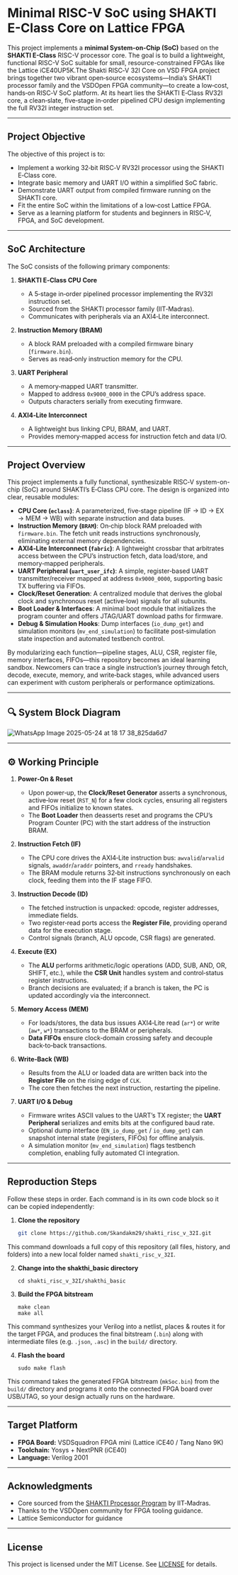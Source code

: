 #  Minimal RISC-V SoC using SHAKTI E-Class Core on Lattice FPGA

This project implements a **minimal System-on-Chip (SoC)** based on the **SHAKTI E-Class** RISC-V processor core. The goal is to build a lightweight, functional RISC-V SoC suitable for small, resource-constrained FPGAs like the Lattice iCE40UP5K.The Shakti RISC‑V 32I Core on VSD FPGA project brings together two vibrant open‑source ecosystems—India’s SHAKTI processor family and the VSDOpen FPGA community—to create a low‑cost, hands‑on RISC‑V SoC platform. At its heart lies the SHAKTI E‑Class RV32I core, a clean‑slate, five‑stage in‑order pipelined CPU design implementing the full RV32I integer instruction set. 

---


##  Project Objective

The objective of this project is to:

- Implement a working 32‑bit RISC‑V RV32I processor using the SHAKTI E‑Class core.  
- Integrate basic memory and UART I/O within a simplified SoC fabric.  
- Demonstrate UART output from compiled firmware running on the SHAKTI core.  
- Fit the entire SoC within the limitations of a low‑cost Lattice FPGA.  
- Serve as a learning platform for students and beginners in RISC‑V, FPGA, and SoC development.

---

##  SoC Architecture

The SoC consists of the following primary components:

1. **SHAKTI E‑Class CPU Core**  
   - A 5‑stage in‑order pipelined processor implementing the RV32I instruction set.  
   - Sourced from the SHAKTI processor family (IIT‑Madras).  
   - Communicates with peripherals via an AXI4‑Lite interconnect.

2. **Instruction Memory (BRAM)**  
   - A block RAM preloaded with a compiled firmware binary (`firmware.bin`).  
   - Serves as read‑only instruction memory for the CPU.

3. **UART Peripheral**  
   - A memory‑mapped UART transmitter.  
   - Mapped to address `0x9000_0000` in the CPU’s address space.  
   - Outputs characters serially from executing firmware.

4. **AXI4‑Lite Interconnect**  
   - A lightweight bus linking CPU, BRAM, and UART.  
   - Provides memory‑mapped access for instruction fetch and data I/O.

---


##  Project Overview

This project implements a fully functional, synthesizable RISC‑V system-on-chip (SoC) around SHAKTI’s E‑Class CPU core. The design is organized into clear, reusable modules:

- **CPU Core (`eclass`)**: A parameterized, five‑stage pipeline (IF → ID → EX → MEM → WB) with separate instruction and data buses.  
- **Instruction Memory (`BRAM`)**: On‑chip block RAM preloaded with `firmware.bin`. The fetch unit reads instructions synchronously, eliminating external memory dependencies.  
- **AXI4‑Lite Interconnect (`fabric`)**: A lightweight crossbar that arbitrates access between the CPU’s instruction fetch, data load/store, and memory‑mapped peripherals.  
- **UART Peripheral (`uart_user_ifc`)**: A simple, register‑based UART transmitter/receiver mapped at address `0x9000_0000`, supporting basic TX buffering via FIFOs.  
- **Clock/Reset Generation**: A centralized module that derives the global clock and synchronous reset (active‑low) signals for all subunits.  
- **Boot Loader & Interfaces**: A minimal boot module that initializes the program counter and offers JTAG/UART download paths for firmware.  
- **Debug & Simulation Hooks**: Dump interfaces (`io_dump_get`) and simulation monitors (`mv_end_simulation`) to facilitate post‑simulation state inspection and automated testbench control.

By modularizing each function—pipeline stages, ALU, CSR, register file, memory interfaces, FIFOs—this repository becomes an ideal learning sandbox. Newcomers can trace a single instruction’s journey through fetch, decode, execute, memory, and write‑back stages, while advanced users can experiment with custom peripherals or performance optimizations. 

---

## 🔍 System Block Diagram

![WhatsApp Image 2025-05-24 at 18 17 38_825da6d7](https://github.com/user-attachments/assets/0027b169-4ba1-4df1-b2c5-42eab3f37c16)


---

## ⚙ Working Principle

1. **Power‑On & Reset**  
   - Upon power‑up, the **Clock/Reset Generator** asserts a synchronous, active‑low reset (`RST_N`) for a few clock cycles, ensuring all registers and FIFOs initialize to known states.  
   - The **Boot Loader** then deasserts reset and programs the CPU’s Program Counter (PC) with the start address of the instruction BRAM.

2. **Instruction Fetch (IF)**  
   - The CPU core drives the AXI4‑Lite instruction bus: `awvalid`/`arvalid` signals, `awaddr`/`araddr` pointers, and `rready` handshakes.  
   - The BRAM module returns 32‑bit instructions synchronously on each clock, feeding them into the IF stage FIFO.

3. **Instruction Decode (ID)**  
   - The fetched instruction is unpacked: opcode, register addresses, immediate fields.  
   - Two register‑read ports access the **Register File**, providing operand data for the execution stage.  
   - Control signals (branch, ALU opcode, CSR flags) are generated.

4. **Execute (EX)**  
   - The **ALU** performs arithmetic/logic operations (ADD, SUB, AND, OR, SHIFT, etc.), while the **CSR Unit** handles system and control‑status register instructions.  
   - Branch decisions are evaluated; if a branch is taken, the PC is updated accordingly via the interconnect.

5. **Memory Access (MEM)**  
   - For loads/stores, the data bus issues AXI4‑Lite read (`ar*`) or write (`aw*`, `w*`) transactions to the BRAM or peripherals.  
   - **Data FIFOs** ensure clock‑domain crossing safety and decouple back‑to‑back transactions.

6. **Write‑Back (WB)**  
   - Results from the ALU or loaded data are written back into the **Register File** on the rising edge of `CLK`.  
   - The core then fetches the next instruction, restarting the pipeline.

7. **UART I/O & Debug**  
   - Firmware writes ASCII values to the UART’s TX register; the **UART Peripheral** serializes and emits bits at the configured baud rate.  
   - Optional dump interface (`EN_io_dump_get` / `io_dump_get`) can snapshot internal state (registers, FIFOs) for offline analysis.  
   - A simulation monitor (`mv_end_simulation`) flags testbench completion, enabling fully automated CI integration.


---

## Reproduction Steps

Follow these steps in order. Each command is in its own code block so it can be copied independently:

1. **Clone the repository**  
   ```bash
   git clone https://github.com/Skandakm29/shakti_risc_v_32I.git

This command downloads a full copy of this repository (all files, history, and folders) into a new local folder named `shakti_risc_v_32I`.

2. **Change into the shakthi_basic directory**

   ```
   cd shakti_risc_v_32I/shakthi_basic
   ```
   
3. **Build the FPGA bitstream**

   ```
   make clean
   make all
   ```
This command synthesizes your Verilog into a netlist, places & routes it for the target FPGA, and produces the final bitstream (`.bin`) along with intermediate files (e.g. `.json`, `.asc`) in the `build/` directory.
   
4. **Flash the board**

   ```
   sudo make flash
   ```
This command takes the generated FPGA bitstream (`mkSoc.bin`) from the `build/` directory and programs it onto the connected FPGA board over USB/JTAG, so your design actually runs on the hardware.
   
---

##  Target Platform

- **FPGA Board:** VSDSquadron FPGA mini (Lattice iCE40 / Tang Nano 9K)  
- **Toolchain:** Yosys + NextPNR (iCE40)   
- **Language:** Verilog 2001  

---

##  Acknowledgments

- Core sourced from the [SHAKTI Processor Program](https://shakti.org.in/) by IIT‑Madras.   
- Thanks to the VSDOpen community for FPGA tooling guidance.
- Lattice Semiconductor for guidance

---

##  License

This project is licensed under the MIT License. See [LICENSE](LICENSE) for details.



